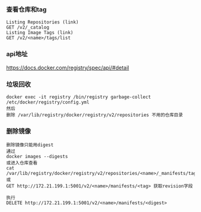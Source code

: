 ### 查看仓库和tag

```
Listing Repositories (link)
GET /v2/_catalog
Listing Image Tags (link)
GET /v2/<name>/tags/list
```

### api地址

https://docs.docker.com/registry/spec/api/#detail

### 垃圾回收

```
docker exec -it registry /bin/registry garbage-collect /etc/docker/registry/config.yml
然后
删除 /var/lib/registry/docker/registry/v2/repositories 不用的仓库目录
```

### 删除镜像

```
删除镜像只能用digest
通过
docker images --digests
或进入仓库查看
cat /var/lib/registry/docker/registry/v2/repositories/<name>/_manifests/tags/<tag>/current/link
或
GET http://172.21.199.1:5001/v2/<name>/manifests/<tag> 获取revision字段

执行
DELETE http://172.21.199.1:5001/v2/<name>/manifests/<digest>
```

